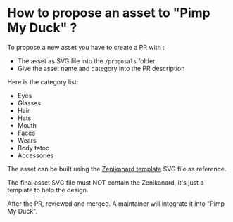 # How to propose an asset to "Pimp My Duck" ?

To propose a new asset you have to create a PR with :
- The asset as SVG file into the `/proposals` folder
- Give the asset name and category into the PR description

Here is the category list:
- Eyes
- Glasses
- Hair
- Hats
- Mouth
- Faces
- Wears
- Body tatoo
- Accessories

The asset can be built using the [Zenikanard template](./zenikanard_template.svg) SVG file as reference.

The final asset SVG file must NOT contain the Zenikanard, it's just a template to help the design.

After the PR, reviewed and merged. A maintainer will integrate it into "Pimp My Duck".

